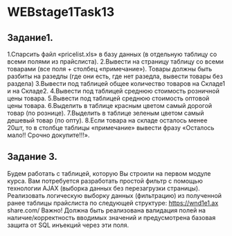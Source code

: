 # WEBstage1Task13
## Задание1. 
1.Спарсить файл «pricelist.xls»  в базу данных (в отдельную таблицу со всеми полями из прайслиста).
2.Вывести на страницу таблицу со всеми товарами (все поля + столбец «примечание»).
Товары должны быть разбиты на разедлы (где они есть, где нет разедла, вывести товары без раздела) 
3.Вывести под таблицей общее количество товаров на Складе1 и на Складе2.
4.Вывести под таблицей среднюю стоимость розничной цены товара.
5.Вывести под таблицей среднюю стоимость оптовой цены товара.
6.Выделить в таблице красным цветом самый дорогой товар (по рознице).
7.Выделить в таблице зеленым цветом самый дешевый товар (по опту).
8.Если товара на складе осталось менее 20шт, то в столбце таблицы «примечание» вывести фразу «Осталось мало!! Срочно докупите!!!».

## Задание 3.
Будем работать с таблицей, которую Вы строили на первом модуле курса.
Вам потребуется разработать простой фильтр с помощью технологии AJAX (выборка данных без перезагрузки страницы).
Реализовать логическую выборку данных (фильтрацию) из полученной ранее таблицы прайслиста по следующей структуре: https://wnd1e1.ax	share.com/ 
Важно! Должна быть реализована валидация полей на наличие/корректность вводимых значений и предусмотрена базовая защита от SQL инъекций через эти поля.
